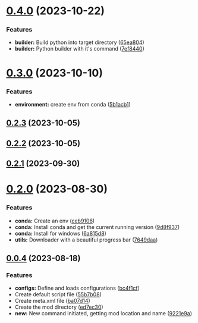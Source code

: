 # [0.4.0](https://github.com/gabrielhamel/wg-mod/compare/v0.3.0...v0.4.0) (2023-10-22)


### Features

* **builder:** Build python into target directory ([65ea804](https://github.com/gabrielhamel/wg-mod/commit/65ea8044c80e89d426bb7898bca908664da10404))
* **builder:** Python builder with it's command ([7ef8440](https://github.com/gabrielhamel/wg-mod/commit/7ef8440d67949fde7a1b7a168d74486156dcc02a))



# [0.3.0](https://github.com/gabrielhamel/wg-mod/compare/v0.2.3...v0.3.0) (2023-10-10)


### Features

* **environment:** create env from conda ([5b1acb1](https://github.com/gabrielhamel/wg-mod/commit/5b1acb1a5e6bf11a16ce267334aa3134a89d3b13))



## [0.2.3](https://github.com/gabrielhamel/wg-mod/compare/v0.2.2...v0.2.3) (2023-10-05)



## [0.2.2](https://github.com/gabrielhamel/wg-mod/compare/v0.2.1...v0.2.2) (2023-10-05)



## [0.2.1](https://github.com/gabrielhamel/wg-mod/compare/v0.2.0...v0.2.1) (2023-09-30)



# [0.2.0](https://github.com/gabrielhamel/wg-mod/compare/v0.0.4...v0.2.0) (2023-08-30)


### Features

* **conda:** Create an env ([ceb9106](https://github.com/gabrielhamel/wg-mod/commit/ceb9106c82a03f18eafe545be3e81d1ca8310d2f))
* **conda:** Install conda and get the current running version ([9d8f937](https://github.com/gabrielhamel/wg-mod/commit/9d8f937e21bbf04eba3c42811326d0abefbd6081))
* **conda:** Install for windows ([6a815d8](https://github.com/gabrielhamel/wg-mod/commit/6a815d809d40fdfe15e4085d6ca221620c2f351a))
* **utils:** Downloader with a beautiful progress bar ([7649daa](https://github.com/gabrielhamel/wg-mod/commit/7649daa2ffab6b96774c4d7eca889c4a6ea0ae09))



## [0.0.4](https://github.com/gabrielhamel/wg-mod/compare/bc4f1cff53da65befe0c710f4014577ff0783a06...v0.0.4) (2023-08-18)


### Features

* **configs:** Define and loads configurations ([bc4f1cf](https://github.com/gabrielhamel/wg-mod/commit/bc4f1cff53da65befe0c710f4014577ff0783a06))
* Create default script file ([55b7b08](https://github.com/gabrielhamel/wg-mod/commit/55b7b087030cad1f142b20d5957387f26bcefdc2))
* Create meta.xml file ([ba07d14](https://github.com/gabrielhamel/wg-mod/commit/ba07d1498e5d482f2be70db51a7842b4d79f8598))
* Create the mod directory ([ed7ec30](https://github.com/gabrielhamel/wg-mod/commit/ed7ec30f5a0f297bbcd54ac1ae6b6ed43b548ed0))
* **new:** New command initiated, getting mod location and name ([9221e9a](https://github.com/gabrielhamel/wg-mod/commit/9221e9a9f442ba6f4dd52f0ad1c61e34287c71e0))



